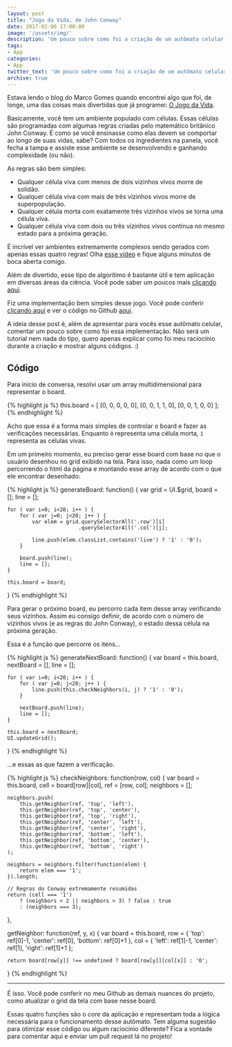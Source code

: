 ```yaml
---
layout: post
title: "Jogo da Vida, de John Conway"
date: 2017-02-06 17:00:00
image: '/assets/img/'
description: 'Um pouco sobre como foi a criação de um autômato celular.'
tags:
- App
categories:
- App
twitter_text: 'Um pouco sobre como foi a criação de um autômato celular.'
archive: true
---
```


Estava lendo o blog do Marco Gomes quando encontrei algo que foi, de longe, uma das coisas mais divertidas que já programei: [O Jogo da Vida](http://marcogomes.com/blog/2008/o-jogo-da-vida-de-john-conway/).

Basicamente, você tem um ambiente populado com células. Essas células são programadas com algumas regras criadas pelo matemático britânico John Conway. É como se você ensinasse como elas devem se comportar ao longo de suas vidas, sabe? Com todos os ingredientes na panela, você fecha a tampa e assiste esse ambiente se desenvolvendo e ganhando complexidade (ou não).

As regras são bem simples:

- Qualquer célula viva com menos de dois vizinhos vivos morre de solidão.
- Qualquer célula viva com mais de três vizinhos vivos morre de superpopulação.
- Qualquer célula morta com exatamente três vizinhos vivos se torna uma célula viva.
- Qualquer célula viva com dois ou três vizinhos vivos continua no mesmo estado para a próxima geração.

É incrível ver ambientes extremamente complexos sendo gerados com apenas essas quatro regras! Olha [esse vídeo](https://youtu.be/C2vgICfQawE?t=1m2s) e fique alguns minutos de boca aberta comigo.

Além de divertido, esse tipo de algorítimo é bastante útil e tem aplicação em diversas áreas da ciência. Você pode saber um poucos mais [clicando aqui](https://pt.wikipedia.org/wiki/Jogo_da_vida).

Fiz uma implementação bem simples desse jogo. Você pode conferir [clicando aqui](http://cauequeiroz.com.br/game-of-life/) e ver o código no Github [aqui](https://github.com/cauequeiroz/game-of-life).

A ideia desse post é, além de apresentar para vocês esse autômato celular, comentar um pouco sobre como foi essa implementação. Não será um tutorial nem nada do tipo, quero apenas explicar como foi meu raciocínio durante a criação e mostrar alguns códigos. :)

## Código

Para início de conversa, resolvi usar um array multidimensional para representar o board. 

{% highlight js %}
this.board = [
    [0, 0, 0, 0, 0],
    [0, 0, 1, 1, 0],
    [0, 0, 1, 0, 0]
];
{% endhighlight %}

Acho que essa é a forma mais simples de controlar o board e fazer as verificações necessárias. Enquanto `0` representa uma célula morta, `1` representa as células vivas.

Em um primeiro momento, eu preciso gerar esse board com base no que o usuário desenhou no grid exibido na tela. Para isso, nada como um loop percorrendo o html da página e montando esse array de acordo com o que ele encontrar desenhado:

{% highlight js %}
generateBoard: function() {
    var grid  = UI.$grid,
        board = [];
        line  = [];

    for ( var i=0; i<20; i++ ) {
        for ( var j=0; j<20; j++ ) {
            var elem = grid.querySelectorAll('.row')[i]
                           .querySelectorAll('.col')[j];

            line.push(elem.classList.contains('live') ? '1' : '0');
        }

        board.push(line);
        line = [];
    }

    this.board = board;
}
{% endhighlight %}

Para gerar o próximo board, eu percorro cada item desse array verificando seus vizinhos. Assim eu consigo definir, de acordo com o número de vizinhos vivos (e as regras do John Conway), o estado dessa célula na próxima geração.

Essa é a função que percorre os itens...

{% highlight js %}
generateNextBoard: function() {
    var board     = this.board,
        nextBoard = [],
        line      = [];

    for ( var i=0; i<20; i++ ) {
        for ( var j=0; j<20; j++ ) {
            line.push(this.checkNeighbors(i, j) ? '1' : '0');
        }

        nextBoard.push(line);
        line = [];
    }

    this.board = nextBoard;
    UI.updateGrid();
}
{% endhighlight %}

...e essas as que fazem a verificação.

{% highlight js %}
checkNeighbors: function(row, col) {
    var board = this.board,
        cell  = board[row][col],
        ref   = [row, col];
        neighbors = [];

    neighbors.push(
        this.getNeighbor(ref, 'top', 'left'),
        this.getNeighbor(ref, 'top', 'center'),
        this.getNeighbor(ref, 'top', 'right'),
        this.getNeighbor(ref, 'center', 'left'),
        this.getNeighbor(ref, 'center', 'right'),
        this.getNeighbor(ref, 'bottom', 'left'),
        this.getNeighbor(ref, 'bottom', 'center'),
        this.getNeighbor(ref, 'bottom', 'right')
    );

    neighbors = neighbors.filter(function(elem) {
        return elem === '1';
    }).length;

    // Regras do Conway extremamente resumidas
    return (cell === '1')
        ? (neighbors < 2 || neighbors > 3) ? false : true
        : (neighbors === 3);
},

getNeighbor: function(ref, y, x) {
    var board = this.board,
        row = {
            'top': ref[0]-1,
            'center': ref[0],
            'bottom': ref[0]+1
        },
        col = {
            'left': ref[1]-1,
            'center': ref[1],
            'right': ref[1]+1
        };

    return board[row[y]] !== undefined ? board[row[y]][col[x]] : '0';
}
{% endhighlight %}

---

É isso. Você pode conferir no meu Github as demais nuances do projeto, como atualizar o grid da tela com base nesse board.

Essas quatro funções são o _core_ da aplicação e representam toda a lógica necessária para o funcionamento desse autômato. Tem alguma sugestão para otimizar esse código ou algum raciocínio diferente? Fica a vontade para comentar aqui e enviar um pull request lá no projeto! 

